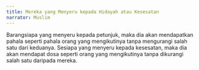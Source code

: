 ```yaml
---
title: Mereka yang Menyeru kepada Hidayah atau Kesesatan
narrator: Muslim
---
```


Barangsiapa yang menyeru kepada petunjuk, maka dia akan mendapatkan pahala seperti pahala orang yang mengikutinya tanpa mengurangi salah satu dari keduanya. Sesiapa yang menyeru kepada kesesatan, maka dia akan mendapat dosa seperti orang yang mengikutinya tanpa dikurangi salah satu daripada mereka.
